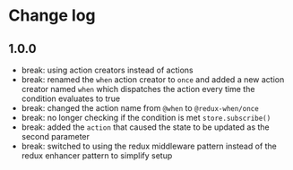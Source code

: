 
# Change log

## 1.0.0

- break: using action creators instead of actions
- break: renamed the `when` action creator to `once` and added a new action creator named `when` which dispatches the action every time the condition evaluates to true
- break: changed the action name from `@when` to `@redux-when/once`
- break: no longer checking if the condition is met `store.subscribe()`
- break: added the `action` that caused the state to be updated as the second parameter
- break: switched to using the redux middleware pattern instead of the redux enhancer pattern to simplify setup
